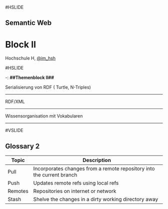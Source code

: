 #HSLIDE

## Semantic Web
# Block II

Hochschule H,
[@im_hsh](https://twitter.com/im_hsh)

#HSLIDE

-: __##Themenblock II##__

   Serialisierung von RDF ( Turtle, N-Triples) 

   -------------------------------------------- 
   RDF/XML

   -------------------------------------------- 
   Wissensorganisation mit Vokabularen

   -------------------------------------------- 


#VSLIDE

## Glossary 2

Topic | Description
----- | -----------
Pull | Incorporates changes from a remote repository into the current branch
Push | Updates remote refs using local refs
Remotes | Repositories on internet or network
Stash | Shelve the changes in a dirty working directory away
